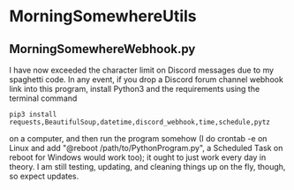# MorningSomewhereUtils

## MorningSomewhereWebhook.py
I have now exceeded the character limit on Discord messages due to my spaghetti code. In any event, if you drop a Discord forum channel webhook link into this program, install Python3 and the requirements using the terminal command
```
pip3 install requests,BeautifulSoup,datetime,discord_webhook,time,schedule,pytz
```
on a computer, and then run the program somehow (I do crontab -e on Linux and add "@reboot /path/to/PythonProgram.py", a Scheduled Task on reboot for Windows would work too); it ought to just work every day in theory. I am still testing, updating, and cleaning things up on the fly, though, so expect updates. 
